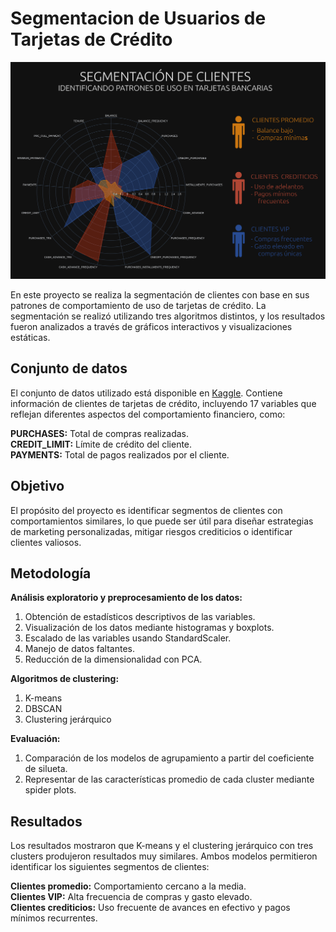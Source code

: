 # Segmentacion de Usuarios de Tarjetas de Crédito

![resumen de resultados](https://github.com/DelilChincoya/Segmentacion_de_clientes/blob/main/Imagenes/hierarchical_3_clusters_dark_spider_plot_300_resumen2.png)

En este proyecto se realiza la segmentación de clientes con base en sus patrones de comportamiento de uso de tarjetas de crédito. La segmentación se realizó utilizando tres algoritmos distintos, y los resultados fueron analizados a través de gráficos interactivos y visualizaciones estáticas.

## Conjunto de datos
El conjunto de datos utilizado está disponible en [Kaggle](https://www.kaggle.com/datasets/arjunbhasin2013/ccdata). Contiene información de clientes de tarjetas de crédito, incluyendo 17 variables que reflejan diferentes aspectos del comportamiento financiero, como:

**PURCHASES:** Total de compras realizadas.  
**CREDIT_LIMIT:** Límite de crédito del cliente.  
**PAYMENTS:** Total de pagos realizados por el cliente.  

## Objetivo
El propósito del proyecto es identificar segmentos de clientes con comportamientos similares, lo que puede ser útil para diseñar estrategias de marketing personalizadas, mitigar riesgos crediticios o identificar clientes valiosos.

## Metodología

**Análisis exploratorio y preprocesamiento de los datos:**
1. Obtención de estadísticos descriptivos de las variables.
2. Visualización de los datos mediante histogramas y boxplots.
3. Escalado de las variables usando StandardScaler.
4. Manejo de datos faltantes.
5. Reducción de la dimensionalidad con PCA.

**Algoritmos de clustering:**
1. K-means
2. DBSCAN
3. Clustering jerárquico
 
**Evaluación:**
1. Comparación de los modelos de agrupamiento a partir del coeficiente de silueta.
2. Representar de las características promedio de cada cluster mediante spider plots.

## Resultados
Los resultados mostraron que K-means y el clustering jerárquico con tres clusters produjeron resultados muy similares. Ambos modelos permitieron identificar los siguientes segmentos de clientes:

**Clientes promedio:** Comportamiento cercano a la media.  
**Clientes VIP:** Alta frecuencia de compras y gasto elevado.  
**Clientes crediticios:** Uso frecuente de avances en efectivo y pagos mínimos recurrentes.  

